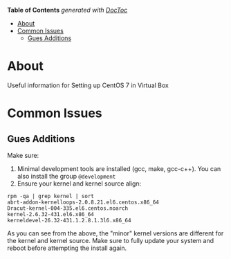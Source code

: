 <!-- START doctoc generated TOC please keep comment here to allow auto update -->
<!-- DON'T EDIT THIS SECTION, INSTEAD RE-RUN doctoc TO UPDATE -->
**Table of Contents**  *generated with [DocToc](https://github.com/thlorenz/doctoc)*

- [About](#about)
- [Common Issues](#common-issues)
  - [Gues Additions](#gues-additions)

<!-- END doctoc generated TOC please keep comment here to allow auto update -->

# About

Useful information for Setting up CentOS 7 in Virtual Box

# Common Issues

## Gues Additions

Make sure:

1. Minimal development tools are installed (gcc, make, gcc-c++). You can also install the group `@development`
2. Ensure your kernel and kernel source align:

```
rpm -qa | grep kernel | sort
abrt-addon-kernelloops-2.0.8.21.el6.centos.x86_64
Dracut-kernel-004-335.el6.centos.noarch
kernel-2.6.32-431.el6.x86_64
kerneldevel-26.32-431.1.2.8.1.3l6.x86_64
```

As you can see from the above, the "minor" kernel versions are different for the kernel and kernel source. Make sure to fully update your system and reboot before attempting the install again.
